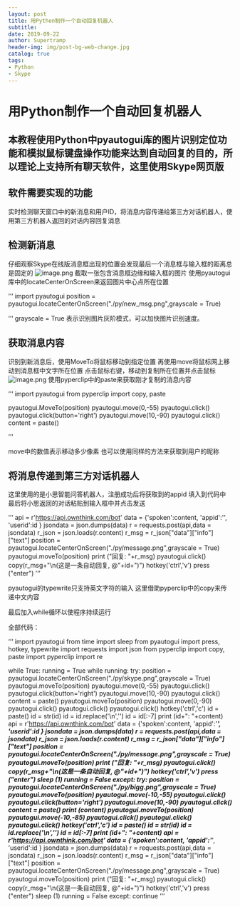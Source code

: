 ```yaml
---
layout: post
title: 用Python制作一个自动回复机器人
subtitle: 
date: 2019-09-22
author: Supertramp
header-img: img/post-bg-web-change.jpg
catalog: true
tags:
- Python
- Skype
---
```


# 用Python制作一个自动回复机器人
## 本教程使用Python中pyautogui库的图片识别定位功能和模拟鼠标键盘操作功能来达到自动回复的目的，所以理论上支持所有聊天软件，这里使用Skype网页版

## 软件需要实现的功能
实时检测聊天窗口中的新消息和用户ID，将消息内容传递给第三方对话机器人，使用第三方机器人返回的对话内容回复消息

## 检测新消息
仔细观察Skype在线版消息框出现的位置会发现最后一个消息框与输入框的距离总是固定的
![image.png](https://i.loli.net/2019/09/22/OAjSfe2PkX4mhis.png)
截取一张包含消息框边缘和输入框的图片
使用pyautogui库中的locateCenterOnScreen来返回图片中心点所在位置


‘’‘
import pyautogui
position = pyautogui.locateCenterOnScreen("./py/new_msg.png",grayscale = True)

‘’‘
grayscale = True 表示识别图片灰阶模式，可以加快图片识别速度。

## 获取消息内容
识别到新消息后，使用MoveTo将鼠标移动到指定位置
再使用move将鼠标网上移动到消息框中文字所在位置
点击鼠标右键，移动到复制所在位置并点击鼠标
![image.png](https://i.loli.net/2019/09/22/cY7OhPKVuvpQrND.png)
使用pyperclip中的paste来获取刚才复制的消息内容



‘’‘
import pyautogui
from pyperclip import copy, paste

pyautogui.MoveTo(position)
pyautogui.move(0,-55)
pyautogui.click()
pyautogui.click(button='right')
pyautogui.move(10,-90)
pyautogui.click()
content = paste()

‘’‘

move中的数值表示移动多少像素
也可以使用同样的方法来获取到用户的昵称

## 将消息传递到第三方对话机器人
这里使用的是小思智能问答机器人，注册成功后将获取到的appid 填入到代码中
最后将小思返回的对话粘贴到输入框中并点击发送

‘’‘
api = r'https://api.ownthink.com/bot'
data = {'spoken':content,
'appid':'',
'userid':id
}
jsondata = json.dumps(data)
r = requests.post(api,data = jsondata)
r_json = json.loads(r.content)
r_msg = r_json["data"]["info"]["text"]
position = pyautogui.locateCenterOnScreen("./py/message.png",grayscale = True)
pyautogui.moveTo(position)
print ("回复: "+r_msg)
pyautogui.click()
copy(r_msg+"\n(这是一条自动回复, @"+id+")")
hotkey('ctrl','v')
press ("enter")
’‘’

pyautogui的typewrite只支持英文字符的输入
这里借助pyperclip中的copy来传递中文内容

最后加入while循环以使程序持续运行

全部代码：

‘’‘
import pyautogui
from time import sleep
from pyautogui import press, hotkey, typewrite
import requests
import json
from pyperclip import copy, paste
import pyperclip
import re


while True:
    running = True
    while running:
        try:
            position = pyautogui.locateCenterOnScreen("./py/skype.png",grayscale = True)
            pyautogui.moveTo(position)
            pyautogui.move(0,-55)
            pyautogui.click()
            pyautogui.click(button='right')
            pyautogui.move(10,-90)
            pyautogui.click()
            content = paste()
            pyautogui.moveTo(position)
            pyautogui.move(0,-90)
            pyautogui.click()
            pyautogui.click()
            pyautogui.click()
            hotkey('ctrl','c')
            id = paste()
            id = str(id)
            id = id.replace('\n','')
            id = id[:-7]
            print (id+": "+content)
            api = r'https://api.ownthink.com/bot'
            data = {'spoken':content,
            'appid':'***',
            'userid':id
            }
            jsondata = json.dumps(data)
            r = requests.post(api,data = jsondata)
            r_json = json.loads(r.content)
            r_msg = r_json["data"]["info"]["text"]
            position = pyautogui.locateCenterOnScreen("./py/message.png",grayscale = True)
            pyautogui.moveTo(position)
            print ("回复: "+r_msg)
            pyautogui.click()
            copy(r_msg+"\n(这是一条自动回复, @"+id+")")
            hotkey('ctrl','v')
            press ("enter")
            sleep (1)
            running = False
        except:
            try:
                position = pyautogui.locateCenterOnScreen("./py/bigg.png",grayscale = True)
                pyautogui.moveTo(position)
                pyautogui.move(-10,-55)
                pyautogui.click()
                pyautogui.click(button='right')
                pyautogui.move(10,-90)
                pyautogui.click()
                content = paste()
                print (content)
                pyautogui.moveTo(position)
                pyautogui.move(-10,-85)
                pyautogui.click()
                pyautogui.click()
                pyautogui.click()
                hotkey('ctrl','c')
                id = paste()
                id = str(id)
                id = id.replace('\n','')
                id = id[:-7]
                print (id+": "+content)
                api = r'https://api.ownthink.com/bot'
                data = {'spoken':content,
                'appid':'***',
                'userid':id
                }
                jsondata = json.dumps(data)
                r = requests.post(api,data = jsondata)
                r_json = json.loads(r.content)
                r_msg = r_json["data"]["info"]["text"]
                position = pyautogui.locateCenterOnScreen("./py/message.png",grayscale = True)
                pyautogui.moveTo(position)
                print ("回复: "+r_msg)
                pyautogui.click()
                copy(r_msg+"\n(这是一条自动回复, @"+id+")")
                hotkey('ctrl','v')
                press ("enter")
                sleep (1)
                running = False
            except:
                continue
’‘’



	



